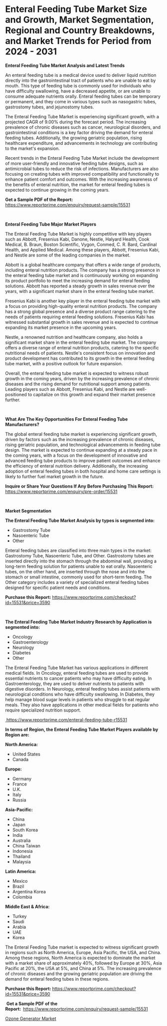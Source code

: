 <p><h1>Enteral Feeding Tube Market Size and Growth, Market Segmentation, Regional and Country Breakdowns, and Market Trends for Period from 2024 -  2031</h1></p><p><strong>Enteral Feeding Tube Market Analysis and Latest Trends</strong></p>
<p><p>An enteral feeding tube is a medical device used to deliver liquid nutrition directly into the gastrointestinal tract of patients who are unable to eat by mouth. This type of feeding tube is commonly used for individuals who have difficulty swallowing, have a decreased appetite, or are unable to consume adequate nutrients orally. Enteral feeding tubes can be temporary or permanent, and they come in various types such as nasogastric tubes, gastrostomy tubes, and jejunostomy tubes.</p><p>The Enteral Feeding Tube Market is experiencing significant growth, with a projected CAGR of 9.00% during the forecast period. The increasing prevalence of chronic diseases such as cancer, neurological disorders, and gastrointestinal conditions is a key factor driving the demand for enteral feeding tubes. Additionally, the growing geriatric population, rising healthcare expenditure, and advancements in technology are contributing to the market's expansion.</p><p>Recent trends in the Enteral Feeding Tube Market include the development of more user-friendly and innovative feeding tube designs, such as antimicrobial tubes to reduce the risk of infections. Manufacturers are also focusing on creating tubes with improved compatibility and functionality to enhance patient comfort and outcomes. With the increasing awareness of the benefits of enteral nutrition, the market for enteral feeding tubes is expected to continue growing in the coming years.</p></p>
<p><strong>Get a Sample PDF of the Report:&nbsp;</strong> <a href="https://www.reportprime.com/enquiry/request-sample/15531">https://www.reportprime.com/enquiry/request-sample/15531</a></p>
<p>&nbsp;</p>
<p><strong>Enteral Feeding Tube Major Market Players</strong></p>
<p><p>The Enteral Feeding Tube Market is highly competitive with key players such as Abbott, Fresenius Kabi, Danone, Nestle, Halyard Health, Cook Medical, B. Braun, Boston Scientific, Vygon, Conmed, C. R. Bard, Cardinal Health, and Applied Medical. Among these players, Abbott, Fresenius Kabi, and Nestle are some of the leading companies in the market.</p><p>Abbott is a global healthcare company that offers a wide range of products, including enteral nutrition products. The company has a strong presence in the enteral feeding tube market and is continuously working on expanding its product portfolio to meet the increasing demand for enteral feeding solutions. Abbott has reported a steady growth in sales revenue over the years, with a significant market share in the enteral feeding tube market.</p><p>Fresenius Kabi is another key player in the enteral feeding tube market with a focus on providing high-quality enteral nutrition products. The company has a strong global presence and a diverse product range catering to the needs of patients requiring enteral feeding solutions. Fresenius Kabi has witnessed substantial growth in sales revenue and is expected to continue expanding its market presence in the upcoming years.</p><p>Nestle, a renowned nutrition and healthcare company, also holds a significant market share in the enteral feeding tube market. The company offers a diverse range of enteral nutrition products, catering to the specific nutritional needs of patients. Nestle's consistent focus on innovation and product development has contributed to its growth in the enteral feeding tube market, with a positive outlook for future expansion.</p><p>Overall, the enteral feeding tube market is expected to witness robust growth in the coming years, driven by the increasing prevalence of chronic diseases and the rising demand for nutritional support among patients. Leading players such as Abbott, Fresenius Kabi, and Nestle are well-positioned to capitalize on this growth and expand their market presence further.</p></p>
<p>&nbsp;</p>
<p><strong>What Are The Key Opportunities For Enteral Feeding Tube Manufacturers?</strong></p>
<p><p>The global enteral feeding tube market is experiencing significant growth, driven by factors such as the increasing prevalence of chronic diseases, rising geriatric population, and technological advancements in feeding tube design. The market is expected to continue expanding at a steady pace in the coming years, with a focus on the development of innovative and advanced feeding tube products to improve patient outcomes and enhance the efficiency of enteral nutrition delivery. Additionally, the increasing adoption of enteral feeding tubes in both hospital and home care settings is likely to further fuel market growth in the future.</p></p>
<p><strong>Inquire or Share Your Questions If Any Before Purchasing This Report:</strong> <a href="https://www.reportprime.com/enquiry/pre-order/15531">https://www.reportprime.com/enquiry/pre-order/15531</a></p>
<p>&nbsp;</p>
<p><strong>Market Segmentation</strong></p>
<p><strong>The Enteral Feeding Tube Market Analysis by types is segmented into:</strong></p>
<p><ul><li>Gastrostomy Tube</li><li>Nasoenteric Tube</li><li>Other</li></ul></p>
<p><p>Enteral feeding tubes are classified into three main types in the market: Gastrostomy Tube, Nasoenteric Tube, and Other. Gastrostomy tubes are inserted directly into the stomach through the abdominal wall, providing a long-term feeding solution for patients unable to eat orally. Nasoenteric tubes, on the other hand, are inserted through the nose and into the stomach or small intestine, commonly used for short-term feeding. The Other category includes a variety of specialized enteral feeding tubes designed for specific patient needs and conditions.</p></p>
<p><strong>Purchase this Report:&nbsp;</strong><a href="https://www.reportprime.com/checkout?id=15531&price=3590">https://www.reportprime.com/checkout?id=15531&price=3590</a></p>
<p>&nbsp;</p>
<p><strong>The Enteral Feeding Tube Market Industry Research by Application is segmented into:</strong></p>
<p><ul><li>Oncology</li><li>Gastroenterology</li><li>Neurology</li><li>Diabetes</li><li>Other</li></ul></p>
<p><p>The Enteral Feeding Tube Market has various applications in different medical fields. In Oncology, enteral feeding tubes are used to provide essential nutrients to cancer patients who may have difficulty eating. In Gastroenterology, they are used to deliver nutrients to patients with digestive disorders. In Neurology, enteral feeding tubes assist patients with neurological conditions who have difficulty swallowing. In Diabetes, they help manage blood sugar levels in patients who struggle to eat regular meals. They also have applications in other medical fields for patients who require specialized nutrition support.</p></p>
<p><a href="https://www.reportprime.com/enteral-feeding-tube-r15531">&nbsp;https://www.reportprime.com/enteral-feeding-tube-r15531</a></p>
<p><strong>In terms of Region, the Enteral Feeding Tube Market Players available by Region are:</strong></p>
<p>
    <p> <strong> North America: </strong>
        <ul>
            <li>United States</li>
            <li>Canada</li>
        </ul>
        </p> 
    <p> <strong> Europe: </strong>
        <ul>
            <li>Germany</li>
            <li>France</li>
            <li>U.K.</li>
            <li>Italy</li>
            <li>Russia</li>
        </ul>
        </p> 
    <p> <strong> Asia-Pacific: </strong>
        <ul>
            <li>China</li>
            <li>Japan</li>
            <li>South Korea</li>
            <li>India</li>
            <li>Australia</li>
            <li>China Taiwan</li>
            <li>Indonesia</li>
            <li>Thailand</li>
            <li>Malaysia</li>
        </ul>
        </p> 
    <p> <strong> Latin America: </strong>
        <ul>
            <li>Mexico</li>
            <li>Brazil</li>
            <li>Argentina Korea</li>
            <li>Colombia</li>
        </ul>
        </p> 
    <p> <strong> Middle East & Africa: </strong>
        <ul>
            <li>Turkey</li>
            <li>Saudi</li>
            <li>Arabia</li>
            <li>UAE</li>
            <li>Korea</li>
        </ul>
    </p>
    </p>
<p><p>The Enteral Feeding Tube market is expected to witness significant growth in regions such as North America, Europe, Asia Pacific, the USA, and China. Among these regions, North America is expected to dominate the market with a market share of approximately 40%, followed by Europe at 30%, Asia Pacific at 20%, the USA at 5%, and China at 5%. The increasing prevalence of chronic diseases and the growing geriatric population are driving the demand for enteral feeding tubes in these regions.</p></p>
<p><strong>Purchase this Report: </strong><a href="https://www.reportprime.com/checkout?id=15531&price=3590">https://www.reportprime.com/checkout?id=15531&price=3590</a></p>
<p>&nbsp;<strong>Get a Sample PDF of the Report:&nbsp;&nbsp;</strong><a href="https://www.reportprime.com/enquiry/request-sample/15531">https://www.reportprime.com/enquiry/request-sample/15531</a></p>
<p><strong></strong></p>
<p><p><a href="https://github.com/kmtkihkn89/Market-Research-Report-List-1/blob/main/ozone-generator-market.md">Ozone Generator Market</a></p></p>